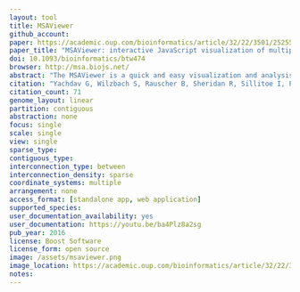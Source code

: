 ```yaml
---
layout: tool 
title: MSAViewer
github_account: 
paper: https://academic.oup.com/bioinformatics/article/32/22/3501/2525598
paper_title: "MSAViewer: interactive JavaScript visualization of multiple sequence alignments"
doi: 10.1093/bioinformatics/btw474
browser: http://msa.biojs.net/
abstract: "The MSAViewer is a quick and easy visualization and analysis JavaScript component for Multiple Sequence Alignment data of any size. Core features include interactive navigation through the alignment, application of popular color schemes, sorting, selecting and filtering. The MSAViewer is ‘web ready’: written entirely in JavaScript, compatible with modern web browsers and does not require any specialized software. The MSAViewer is part of the BioJS collection of components."
citation: "Yachdav G, Wilzbach S, Rauscher B, Sheridan R, Sillitoe I, Procter J, et al. MSAViewer: interactive JavaScript visualization of multiple sequence alignments. Bioinformatics. academic.oup.com; 2016;32: 3501–3503."
citation_count: 71
genome_layout: linear
partition: contiguous
abstraction: none
focus: single
scale: single
view: single
sparse_type: 
contiguous_type: 
interconnection_type: between
interconnection_density: sparse
coordinate_systems: multiple
arrangement: none
access_format: [standalone app, web application]
supported_species: 
user_documentation_availability: yes
user_documentation: https://youtu.be/ba4Plz8a2sg
pub_year: 2016
license: Boost Software
license_form: open source
image: /assets/msaviewer.png
image_location: https://academic.oup.com/bioinformatics/article/32/22/3501/2525598
notes: 
---
```

